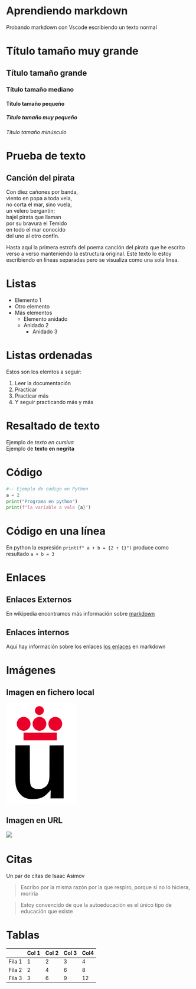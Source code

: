 # Aprendiendo markdown

Probando markdown con Vscode escribiendo 
un texto normal

# Título tamaño muy grande
## Título tamaño grande
### Título tamaño mediano
#### Título tamaño pequeño
##### Título tamaño muy pequeño
###### Título tamaño minúsculo

# Prueba de texto

## Canción del pirata
Con diez cañones por banda,  
viento en popa a toda vela,  
no corta el mar, sino vuela,  
un velero bergantín;  
bajel pirata que llaman  
por su bravura el Temido   
en todo el mar conocido  
del uno al otro confín.

Hasta aquí la primera estrofa 
del poema canción del pirata 
que he escrito verso a verso
manteniendo la estructura original.
Este texto lo estoy escribiendo 
en líneas separadas pero se visualiza como una sola línea.


# Listas

* Elemento 1
* Otro elemento
* Más elementos
  * Elemento anidado
  * Anidado 2
    * Anidado 3

# Listas ordenadas

Estos son los elemtos a seguir:

1. Leer la documentación
2. Practicar
3. Practicar más
4. Y seguir practicando más y más

# Resaltado de texto

Ejemplo de *texto en cursiva*  
Ejemplo de **texto en negrita**

# Código

```python
#-- Ejemplo de código en Python
a = 2
print("Programa en python")
print(f"la variable a vale {a}")
```
# Código en una línea 
En python la expresión `print(f" a + b = {2 + 1}")` produce como resultado `a + b = 3`

# Enlaces

## Enlaces Externos

En wikipedia encontramos más información sobre [markdown](https://es.wikipedia.org/wiki/Markdown)

## Enlaces internos

Aquí hay información sobre los enlaces [los enlaces](#Enlaces) en markdown

# Imágenes

## Imagen en fichero local

![](Logo-urjc.png)


## Imagen en URL

![](https://upload.wikimedia.org/wikipedia/commons/2/2f/CC_BY-SA_3.0.png)

# Citas

Un par de citas de Isaac Asimov

> Escribo por la misma razón por la que respiro, porque si no lo hiciera, moriría  

> Estoy convencido de que la autoeducación es el único tipo de educación que existe

# Tablas

|         | Col 1 | Col 2| Col 3| Col4 |
|---------|-------|------|------|------|
|  Fila 1 |   1   |   2  |   3  |  4   |
|  Fila 2 |   2   |   4  |   6  |  8   |
|  Fila 3 |   3   |   6  |   9  |  12  |

